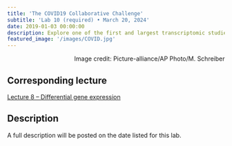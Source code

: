 ```yaml
---
title: 'The COVID19 Collaborative Challenge'
subtitle: 'Lab 10 (required) • March 20, 2024'
date: 2019-01-03 00:00:00
description: Explore one of the first and largest transcriptomic studies of of SARS-CoV-2. You start by parsing the study metadata to identify a question you're interested in, formulate a hypothesis, and carry out an analysis of the data to test this hypothesis.
featured_image: '/images/COVID.jpg'
---
```


<div style="text-align: right"> Image credit: Picture-alliance/AP Photo/M. Schreiber </div>

## Corresponding lecture

[Lecture 8 – Differential gene expression](https://diytranscriptomics.com/project/lecture-08)

## Description

A full description will be posted on the date listed for this lab.